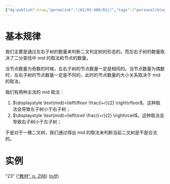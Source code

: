 ```yaml
---
{"dg-publish":true,"permalink":"/01/03-408/01//","tags":["personal/blog","algorithm/bineary-search"]}
---
```


# 基本规律
我们主要是通过左右子树的数量来判断二叉判定树的形态的。而左右子树的数量取决了二分查找中 mid 的取法和节点的数量。

当节点数量为奇数的时候，左右子树的节点数量一定是相同的。当节点数量为偶数时，左右子树的节点数量一定是不同的，此时的节点数量的大小关系取决于 mid 的取法。

我们有两种主流的 mid 取法：
 1. $\displaystyle \text{mid}=\left\lfloor  \frac{l+r}{2}  \right\rfloor$。这种取法会导致左子树小于右子树；
 2. $\displaystyle \text{mid}=\left\lceil  \frac{l+r}{2}  \right\rceil$。这种取法会导致右子树小于左子树；

于是对于一棵二叉树，我们通过得出 mid 的取法来判断当前二叉树是不是合法的。

# 实例
“23” ([“教材”, p. 298](zotero://select/library/items/76AG24PX)) ([pdf](zotero://open-pdf/library/items/NPGHEJI7?page=298&annotation=KPYWTPCJ))